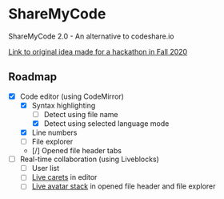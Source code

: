# ShareMyCode
ShareMyCode 2.0 - An alternative to codeshare.io

[Link to original idea made for a hackathon in Fall 2020](https://github.com/RickyC0626-forks/sharemycode)

## Roadmap

- [X] Code editor (using CodeMirror)
  - [X] Syntax highlighting
    - [ ] Detect using file name
    - [X] Detect using selected language mode
  - [X] Line numbers
  - [ ] File explorer
  - [/] Opened file header tabs
- [ ] Real-time collaboration (using Liveblocks)
  - [ ] User list
  - [ ] [Live carets](https://liveblocks.io/presence) in editor
  - [ ] [Live avatar stack](https://liveblocks.io/presence) in opened file header and file explorer
